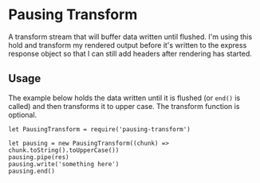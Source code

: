 # Pausing Transform

A transform stream that will buffer data written until flushed. I'm using this hold
and transform my rendered output before it's written to the express response object
so that I can still add headers after rendering has started.

## Usage

The example below holds the data written until it is flushed (or `end()` is called)
and then transforms it to upper case. The transform function is optional.

```
let PausingTransform = require('pausing-transform')

let pausing = new PausingTransform((chunk) => chunk.toString().toUpperCase())
pausing.pipe(res)
pausing.write('something here')
pausing.end()

```


